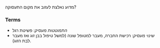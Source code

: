 מדוע נאלצת לעזוב את מקום התעסוקה?

### Terms
* *התמוטטות מעסיק*: פשיטת רגל
* *שינוי מעסיק*: רכישת החברה, מעבר למטופל שונה (למשל טיפול בבן זוג ואז מעבר לבת הזוג).
